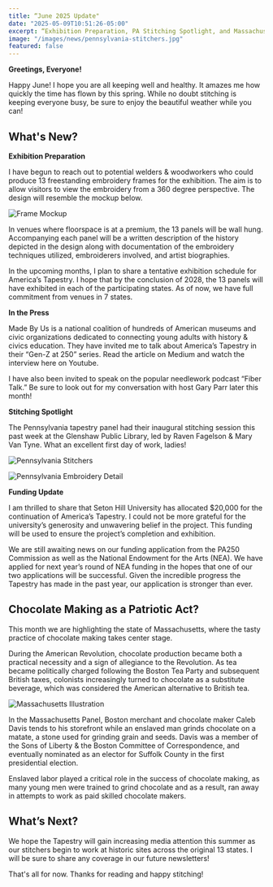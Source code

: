 ```yaml
---
title: “June 2025 Update"
date: "2025-05-09T10:51:26-05:00"
excerpt: “Exhibition Preparation, PA Stitching Spotlight, and Massachusetts Panel Spotlight”
image: "/images/news/pennsylvania-stitchers.jpg"
featured: false
---
```


**Greetings, Everyone!**

Happy June! I hope you are all keeping well and healthy. It amazes me how quickly the time has flown by this spring. While no doubt stitching is keeping everyone busy, be sure to enjoy the beautiful weather while you can!

## What's New?

**Exhibition Preparation**

I have begun to reach out to potential welders & woodworkers who could produce 13 freestanding embroidery frames for the exhibition. The aim is to allow visitors to view the embroidery from a 360 degree perspective. The design will resemble the mockup below.

![Frame Mockup](/images/news/frame-example-copy.jpg)

In venues where floorspace is at a premium, the 13 panels will be wall hung. Accompanying each panel will be a written description of the history depicted in the design along with documentation of the embroidery techniques utilized, embroiderers involved, and artist biographies.

In the upcoming months, I plan to share a tentative exhibition schedule for America’s Tapestry. I hope that by the conclusion of 2028, the 13 panels will have exhibited in each of the participating states. As of now, we have full commitment from venues in 7 states.

**In the Press**

Made By Us is a national coalition of hundreds of American museums and civic organizations dedicated to connecting young adults with history & civics education. They have invited me to talk about America’s Tapestry in their “Gen-Z at 250” series. Read the article on Medium and watch the interview here on Youtube.

I have also been invited to speak on the popular needlework podcast “Fiber Talk.” Be sure to look out for my conversation with host Gary Parr later this month!

**Stitching Spotlight**

The Pennsylvania tapestry panel had their inaugural stitching session this past week at the Glenshaw Public Library, led by Raven Fagelson & Mary Van Tyne. What an excellent first day of work, ladies!

![Pennsylvania Stitchers](/images/news/pennsylvania-stitchers.jpg)

![Pennsylvania Embroidery Detail](/images/news/embroidery-close-up.jpg)

**Funding Update**

I am thrilled to share that Seton Hill University has allocated $20,000 for the continuation of America’s Tapestry. I could not be more grateful for the university’s generosity and unwavering belief in the project. This funding will be used to ensure the project’s completion and exhibition.

We are still awaiting news on our funding application from the PA250 Commission as well as the National Endowment for the Arts (NEA). We have applied for next year’s round of NEA funding in the hopes that one of our two applications will be successful. Given the incredible progress the Tapestry has made in the past year, our application is stronger than ever.

## Chocolate Making as a Patriotic Act?

This month we are highlighting the state of Massachusetts, where the tasty practice of chocolate making takes center stage.

During the American Revolution, chocolate production became both a practical necessity and a sign of allegiance to the Revolution. As tea became politically charged following the Boston Tea Party and subsequent British taxes, colonists increasingly turned to chocolate as a substitute beverage, which was considered the American alternative to British tea.

![Massachusetts Illustration](/images/news/massachusetts-illustration.jpg)

In the Massachusetts Panel, Boston merchant and chocolate maker Caleb Davis tends to his storefront while an enslaved man grinds chocolate on a matate, a stone used for grinding grain and seeds. Davis was a member of the Sons of Liberty & the Boston Committee of Correspondence, and eventually nominated as an elector for Suffolk County in the first presidential election.

Enslaved labor played a critical role in the success of chocolate making, as many young men were trained to grind chocolate and as a result, ran away in attempts to work as paid skilled chocolate makers.

## What’s Next?

We hope the Tapestry will gain increasing media attention this summer as our stitchers begin to work at historic sites across the original 13 states. I will be sure to share any coverage in our future newsletters!

That's all for now. Thanks for reading and happy stitching!
